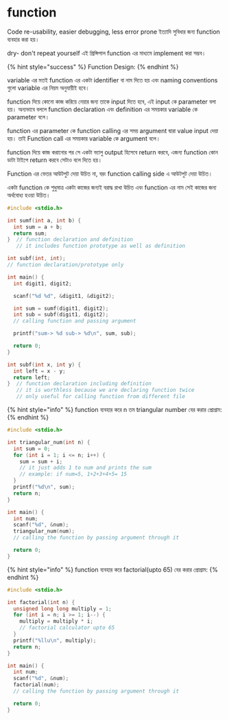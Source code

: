 # function

Code re-usability, easier debugging, less error prone ইত্যাদি সুবিধার জন্য function ব্যবহার করা হয়।&#x20;

dry- don't repeat yourself এই প্রিন্সিপাল function এর মাধ্যমে implement করা সম্ভব।&#x20;

{% hint style="success" %}
Function Design:
{% endhint %}

variable এর মতই function এর একটা identifier বা নাম দিতে হয় এবং naming conventions গুলো variable এর নিয়ম অনুযায়ীই হবে।&#x20;

function দিয়ে কোনো কাজ করিয়ে নেয়ার জন্য তাকে input দিতে হবে, এই input কে parameter বলা হয়।  অন্যভাবে বললে function declaration এবং definition এর সময়কার variable কে parameter বলে।&#x20;

function এর parameter কে function calling এর সময় argument দ্বারা value input দেয়া হয়। তাই Function call এর সময়কার variable কে argument বলে।

&#x20;function দিয়ে কাজ করানোর পর সে একটা ভ্যালু output হিসেবে return করবে, এজন্য function কোন ডাটা টাইপে return করবে সেটাও বলে দিতে হয়।

Function এর ভেতর আউটপুট দেয়া উচিত না, বরং function calling side এ আউটপুট দেয়া উচিত।

&#x20;একটা function কে শুধুমাত্র একটা কাজের জন্যই বরাদ্ধ রাখা উচিত এবং function এর নাম সেই কাজের জন্য অর্থবোধ্য হওয়া উচিত।





```c
#include <stdio.h>

int sumf(int a, int b) {
  int sum = a + b;
  return sum;
}  // function declaration and definition
   // it includes function prototype as well as definition

int subf(int, int);
// function declaration/prototype only

int main() {
  int digit1, digit2;

  scanf("%d %d", &digit1, &digit2);

  int sum = sumf(digit1, digit2);
  int sub = subf(digit1, digit2);
  // calling function and passing argument

  printf("sum-> %d sub-> %d\n", sum, sub);

  return 0;
}

int subf(int x, int y) {
  int left = x - y;
  return left;
}  // function declaration including definition
   // it is worthless because we are declaring function twice
   // only useful for calling function from different file
```

{% hint style="info" %}
function ব্যবহার করে n তম triangular number বের করার প্রোগ্রাম:
{% endhint %}

```c
#include <stdio.h>

int triangular_num(int n) {
  int sum = 0;
  for (int i = 1; i <= n; i++) {
    sum = sum + i;
    // it just adds 1 to num and prints the sum
    // example: if num=5, 1+2+3+4+5= 15
  }
  printf("%d\n", sum);
  return n;
}

int main() {
  int num;
  scanf("%d", &num);
  triangular_num(num);
  // calling the function by passing argument through it

  return 0;
}
```

{% hint style="info" %}
function ব্যবহার করে factorial(upto 65) বের করার প্রোগ্রাম:
{% endhint %}

```c
#include <stdio.h>

int factorial(int n) {
  unsigned long long multiply = 1;
  for (int i = n; i >= 1; i--) {
    multiply = multiply * i;
    // factorial calculator upto 65
  }
  printf("%llu\n", multiply);
  return n;
}

int main() {
  int num;
  scanf("%d", &num);
  factorial(num);
  // calling the function by passing argument through it

  return 0;
}
```
